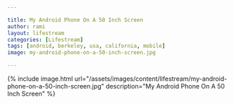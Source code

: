```yaml
---

title: My Android Phone On A 50 Inch Screen
author: rami
layout: lifestream 
categories: [Lifestream]
tags: [android, berkeley, usa, california, mobile]
image: my-android-phone-on-a-50-inch-screen.jpg

---
```


{% include image.html url="/assets/images/content/lifestream/my-android-phone-on-a-50-inch-screen.jpg" description="My Android Phone On A 50 Inch Screen" %}
